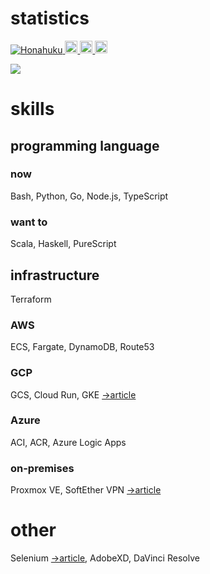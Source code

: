 # statistics
<a href="https://github.com/Honahuku/">
    <img src="https://komarev.com/ghpvc/?username=Honahuku" alt="Honahuku" />
  </a>
  <a href="http://twitter.com/honahuku">
    <img height="20" src="https://img.shields.io/twitter/follow/honahuku?label=Twitter&logo=twitter&style=flat" />
  </a>
  <a href="http://qiita.com/honahuku">
    <img height="20" src="https://qiita-badge.apiapi.app/s/honahuku/posts.svg" />
  </a>
  <a href="http://qiita.com/honahuku">
    <img height="20" src="https://qiita-badge.apiapi.app/s/honahuku/contributions.svg" />
  </a>

![](https://github-profile-summary-cards.vercel.app/api/cards/profile-details?username=Honahuku&theme=solarized)

# skills
## programming language
### now
Bash, Python, Go, Node.js, TypeScript
### want to
Scala, Haskell, PureScript

## infrastructure
Terraform
### AWS
ECS, Fargate, DynamoDB, Route53

### GCP
GCS, Cloud Run, GKE  [→article](https://inside.pixiv.blog/2022/09/27/103000)

### Azure
ACI, ACR, Azure Logic Apps

### on-premises
Proxmox VE, SoftEther VPN [→article](https://qiita.com/honahuku/items/7be170ffe36405fc5c88)

# other
Selenium [→article](https://qiita.com/honahuku/items/6373ebb0fe803d6b594e), AdobeXD, DaVinci Resolve
